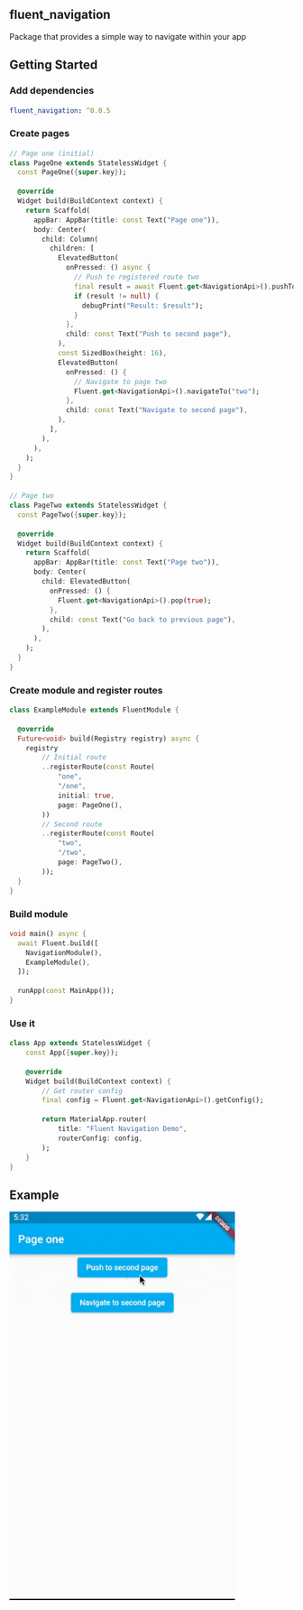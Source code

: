## fluent_navigation
Package that provides a simple way to navigate within your app

## Getting Started

### Add dependencies

```yaml
fluent_navigation: ^0.0.5
```

### Create pages

```dart
// Page one (initial)
class PageOne extends StatelessWidget {
  const PageOne({super.key});

  @override
  Widget build(BuildContext context) {
    return Scaffold(
      appBar: AppBar(title: const Text("Page one")),
      body: Center(
        child: Column(
          children: [
            ElevatedButton(
              onPressed: () async {
                // Push to registered route two
                final result = await Fluent.get<NavigationApi>().pushTo("two");
                if (result != null) {
                  debugPrint("Result: $result");
                }
              },
              child: const Text("Push to second page"),
            ),
            const SizedBox(height: 16),
            ElevatedButton(
              onPressed: () {
                // Navigate to page two
                Fluent.get<NavigationApi>().navigateTo("two");
              },
              child: const Text("Navigate to second page"),
            ),
          ],
        ),
      ),
    );
  }
}

// Page two
class PageTwo extends StatelessWidget {
  const PageTwo({super.key});

  @override
  Widget build(BuildContext context) {
    return Scaffold(
      appBar: AppBar(title: const Text("Page two")),
      body: Center(
        child: ElevatedButton(
          onPressed: () {
            Fluent.get<NavigationApi>().pop(true);
          },
          child: const Text("Go back to previous page"),
        ),
      ),
    );
  }
}
```

### Create module and register routes

```dart
class ExampleModule extends FluentModule {

  @override
  Future<void> build(Registry registry) async {
    registry
        // Initial route
        ..registerRoute(const Route(
            "one",
            "/one",
            initial: true,
            page: PageOne(),
        ))
        // Second route
        ..registerRoute(const Route(
            "two",
            "/two",
            page: PageTwo(),
        ));
  }
}
```

### Build module

```dart
void main() async {
  await Fluent.build([
    NavigationModule(),
    ExampleModule(),
  ]);

  runApp(const MainApp());
}
```

### Use it
```dart
class App extends StatelessWidget {
    const App({super.key});

    @override
    Widget build(BuildContext context) {    
        // Get router config
        final config = Fluent.get<NavigationApi>().getConfig();
        
        return MaterialApp.router(
            title: "Fluent Navigation Demo",
            routerConfig: config,
        );
    }
}
```

## Example

<img src="https://raw.githubusercontent.com/aosorio-avilez/flutter_fluent/main/resources/fluent_navigation_example.gif" width="400" />